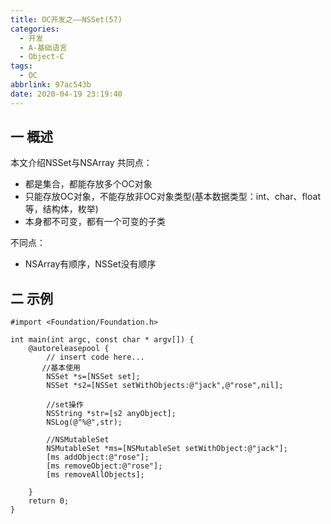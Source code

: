 ```yaml
---
title: OC开发之——NSSet(57)
categories:
  - 开发
  - A-基础语言
  - Object-C
tags:
  - OC
abbrlink: 97ac543b
date: 2020-04-19 23:19:40
---
```

## 一 概述

本文介绍NSSet与NSArray 
共同点：

* 都是集合，都能存放多个OC对象
* 只能存放OC对象，不能存放非OC对象类型(基本数据类型：int、char、float等，结构体，枚举)
* 本身都不可变，都有一个可变的子类

不同点：
* NSArray有顺序，NSSet没有顺序

<!--more-->

## 二 示例

```
#import <Foundation/Foundation.h>

int main(int argc, const char * argv[]) {
    @autoreleasepool {
        // insert code here...
       //基本使用
        NSSet *s=[NSSet set];
        NSSet *s2=[NSSet setWithObjects:@"jack",@"rose",nil];
        
        //set操作
        NSString *str=[s2 anyObject];
        NSLog(@"%@",str);
        
        //NSMutableSet
        NSMutableSet *ms=[NSMutableSet setWithObject:@"jack"];
        [ms addObject:@"rose"];
        [ms removeObject:@"rose"];
        [ms removeAllObjects];
        
    }
    return 0;
}
```

